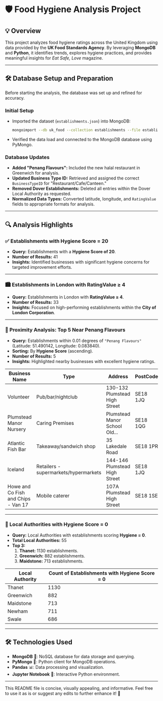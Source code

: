 # 🛡️ Food Hygiene Analysis Project

## 💡 Overview
This project analyzes food hygiene ratings across the United Kingdom using data provided by the **UK Food Standards Agency**. By leveraging **MongoDB** and **Python**, it identifies trends, explores hygiene practices, and provides meaningful insights for *Eat Safe, Love* magazine.

---

## 🛠️ Database Setup and Preparation
Before starting the analysis, the database was set up and refined for accuracy.

### Initial Setup
- Imported the dataset (`establishments.json`) into MongoDB:
  ```bash
  mongoimport --db uk_food --collection establishments --file establishments.json --jsonArray
  ```
- Verified the data load and connected to the MongoDB database using PyMongo.

### Database Updates
- **Added "Penang Flavours":** Included the new halal restaurant in Greenwich for analysis.
- **Updated Business Type ID:** Retrieved and assigned the correct `BusinessTypeID` for "Restaurant/Cafe/Canteen."
- **Removed Dover Establishments:** Deleted all entries within the Dover Local Authority as requested.
- **Normalized Data Types:** Converted latitude, longitude, and `RatingValue` fields to appropriate formats for analysis.

---

## 🔍 Analysis Highlights

### ✅ Establishments with Hygiene Score = 20
- **Query:** Establishments with a **Hygiene Score of 20**.
- **Number of Results:** 41
- **Insights:** Identified businesses with significant hygiene concerns for targeted improvement efforts.

---

### 🏙️ Establishments in London with RatingValue ≥ 4
- **Query:** Establishments in London with **RatingValue ≥ 4**.
- **Number of Results:** 33
- **Insights:** Focused on high-performing establishments within the **City of London Corporation**.

---

### 📍 Proximity Analysis: Top 5 Near Penang Flavours
- **Query:** Establishments within 0.01 degrees of `"Penang Flavours"` (Latitude: 51.490142, Longitude: 0.083840).
- **Sorting:** By **Hygiene Score** (ascending).
- **Number of Results:** 5
- **Insights:** Highlighted nearby businesses with excellent hygiene ratings.

| Business Name                     | Type                                  | Address                         | PostCode   | Hygiene Score | Structural Score | Confidence Score | Distance    |
|-----------------------------------|---------------------------------------|---------------------------------|------------|---------------|------------------|------------------|-------------|
| Volunteer                         | Pub/bar/nightclub                    | 130-132 Plumstead High Street  | SE18 1JQ   | 0             | 0                | 0                | 4646.97 m   |
| Plumstead Manor Nursery           | Caring Premises                      | Plumstead Manor School Old...  | SE18 1QG   | 0             | 0                | 5                | 4646.97 m   |
| Atlantic Fish Bar                 | Takeaway/sandwich shop               | 35 Lakedale Road               | SE18 1PR   | 0             | 0                | 5                | 4646.97 m   |
| Iceland                           | Retailers - supermarkets/hypermarkets| 144-146 Plumstead High Street  | SE18 1JQ   | 0             | 5                | 5                | 4646.94 m   |
| Howe and Co Fish and Chips - Van 17 | Mobile caterer                       | 107A Plumstead High Street     | SE18 1SE   | 0             | 0                | 0                | 4646.96 m   |

---

### 🧼 Local Authorities with Hygiene Score = 0
- **Query:** Local Authorities with establishments scoring **Hygiene = 0**.
- **Total Local Authorities:** 55
- **Top 3:**
  1. **Thanet:** 1130 establishments.
  2. **Greenwich:** 882 establishments.
  3. **Maidstone:** 713 establishments.

| Local Authority         | Count of Establishments with Hygiene Score = 0 |
|--------------------------|-----------------------------------------------|
| Thanet                  | 1130                                          |
| Greenwich               | 882                                           |
| Maidstone               | 713                                           |
| Newham                  | 711                                           |
| Swale                   | 686                                           |

---

## 🛠️ Technologies Used
- **MongoDB** 🐾: NoSQL database for data storage and querying.
- **PyMongo** 🐍: Python client for MongoDB operations.
- **Pandas** 📊: Data processing and visualization.
- **Jupyter Notebook** 📓: Interactive Python environment.

---

This README file is concise, visually appealing, and informative. Feel free to use it as is or suggest any edits to further enhance it! 🚀
